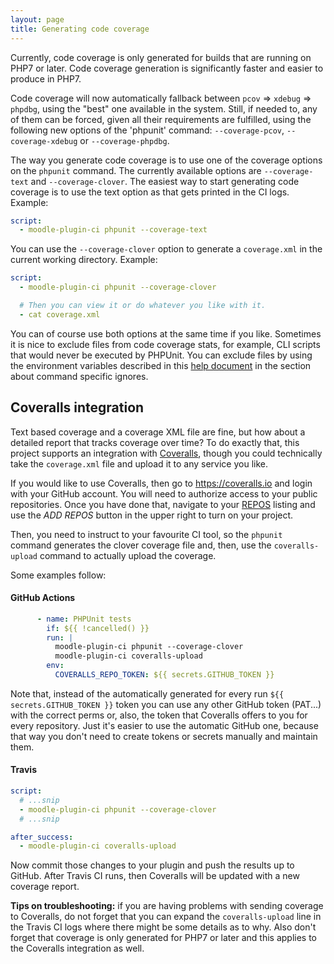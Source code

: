 ```yaml
---
layout: page
title: Generating code coverage
---
```


Currently, code coverage is only generated for builds that are running on PHP7 or later.  Code coverage generation
is significantly faster and easier to produce in PHP7.

Code coverage will now automatically fallback between `pcov` => `xdebug` => `phpdbg`, using the "best" one available in the system. Still, if needed to, any of them can be forced, given all their requirements are fulfilled, using the following new options of the 'phpunit' command: `--coverage-pcov`, `--coverage-xdebug` or `--coverage-phpdbg`.

The way you generate code coverage is to use one of the coverage options on the `phpunit` command.  The currently
available options are `--coverage-text` and `--coverage-clover`.  The easiest way to start generating code coverage
is to use the text option as that gets printed in the CI logs.  Example:

```yaml
script:
  - moodle-plugin-ci phpunit --coverage-text
```

You can use the `--coverage-clover` option to generate a `coverage.xml` in the current working directory.  Example:

```yaml
script:
  - moodle-plugin-ci phpunit --coverage-clover

  # Then you can view it or do whatever you like with it.
  - cat coverage.xml
```

You can of course use both options at the same time if you like.  Sometimes it is nice to exclude files from code
coverage stats, for example, CLI scripts that would never be executed by PHPUnit.  You can exclude files by using
the environment variables described in this [help document](IgnoringFiles.md) in the section about
command specific ignores.

## Coveralls integration

Text based coverage and a coverage XML file are fine, but how about a detailed report that tracks coverage over time?
To do exactly that, this project supports an integration with [Coveralls](https://coveralls.io), though you could
technically take the `coverage.xml` file and upload it to any service you like.

If you would like to use Coveralls, then go to https://coveralls.io and login with your GitHub account.  You will
need to authorize access to your public repositories.  Once you have done that, navigate to your
[REPOS](https://coveralls.io/repos) listing and use the _ADD REPOS_ button in the upper right to turn on your project.

Then, you need to instruct to your favourite CI tool, so the `phpunit` command generates the clover coverage file and, then, use the `coveralls-upload` command to actually upload the coverage.

Some examples follow:

#### GitHub Actions

<!-- {% raw %} -->
```yaml
      - name: PHPUnit tests
        if: ${{ !cancelled() }}
        run: |
          moodle-plugin-ci phpunit --coverage-clover
          moodle-plugin-ci coveralls-upload
        env:
          COVERALLS_REPO_TOKEN: ${{ secrets.GITHUB_TOKEN }}
```
<!-- {% endraw %} -->

Note that, instead of the automatically generated for every run `${{ secrets.GITHUB_TOKEN }}` token you can use any other GitHub token (PAT...) with the correct perms or, also, the token that Coveralls offers to you for every repository. Just it's easier to use the automatic GitHub one, because that way you don't need to create tokens or secrets manually and maintain them.

#### Travis

```yaml
script:
  # ...snip
  - moodle-plugin-ci phpunit --coverage-clover
  # ...snip

after_success:
  - moodle-plugin-ci coveralls-upload
```

Now commit those changes to your plugin and push the results up to GitHub.  After Travis CI runs, then Coveralls
will be updated with a new coverage report.

**Tips on troubleshooting:** if you are having problems with sending coverage to Coveralls, do not forget that you
can expand the `coveralls-upload` line in the Travis CI logs where there might be some details as to why.  Also don't
forget that coverage is only generated for PHP7 or later and this applies to the Coveralls integration as well.
